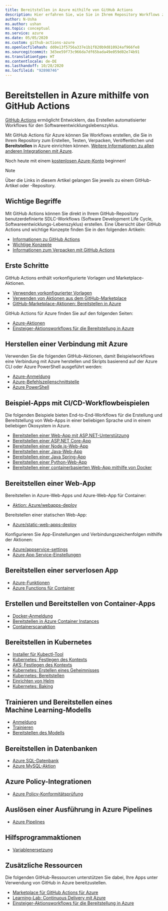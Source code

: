 ```yaml
---
title: Bereitstellen in Azure mithilfe von GitHub Actions
description: Hier erfahren Sie, wie Sie in Ihrem Repository Workflows zum Erstellen, Testen, Verpacken und Veröffentlichen sowie zum Bereitstellen in Azure erstellen.
author: N-Usha
ms.author: ushan
ms.topic: conceptual
ms.service: azure
ms.date: 05/05/2020
ms.custom: github-actions-azure
ms.openlocfilehash: dd0e13f5756a337e1b1f820b9d810924af966fe8
ms.sourcegitcommit: 3d3ee59f73c966da7df65bada49e059d02e74b91
ms.translationtype: HT
ms.contentlocale: de-DE
ms.lasthandoff: 10/28/2020
ms.locfileid: "92898746"
---
```

# <a name="deploy-to-azure-using-github-actions"></a>Bereitstellen in Azure mithilfe von GitHub Actions

[GitHub Actions](https://help.github.com/articles/about-github-actions) ermöglicht Entwicklern, das Erstellen automatisierter Workflows für den Softwareentwicklungslebenszyklus.  

Mit GitHub Actions für Azure können Sie Workflows erstellen, die Sie in Ihrem Repository zum Erstellen, Testen, Verpacken, Veröffentlichen und **Bereitstellen** in Azure einrichten können. [Weitere Informationen zu allen anderen Integrationen mit Azure](https://aka.ms/GitHubonAzure).

Noch heute mit einem [kostenlosen Azure-Konto](https://azure.com/free/open-source) beginnen!

> [!NOTE]   
> Über die Links in diesem Artikel gelangen Sie jeweils zu einem GitHub-Artikel oder -Repository. 

## <a name="key-concepts"></a>Wichtige Begriffe

Mit GitHub Actions können Sie direkt in Ihrem GitHub-Repository benutzerdefinierte SDLC-Workflows (Software Development Life Cycle, Softwareentwicklungs-Lebenszyklus) erstellen. Eine Übersicht über GitHub Actions und wichtige Konzepte finden Sie in den folgenden Artikeln: 

- [Informationen zu GitHub Actions](https://help.github.com/actions/getting-started-with-github-actions/about-github-actions)
- [Wichtige Konzepte](https://help.github.com/actions/getting-started-with-github-actions/core-concepts-for-github-actions)
- [Informationen zum Verpacken mit GitHub Actions](https://help.github.com/en/actions/publishing-packages-with-github-actions/about-packaging-with-github-actions)

## <a name="get-started"></a>Erste Schritte 

GitHub Actions enthält vorkonfigurierte Vorlagen und Marketplace-Aktionen. 

- [Verwenden vorkonfigurierter Vorlagen](https://help.github.com/actions/getting-started-with-github-actions/starting-with-preconfigured-workflow-templates)  
- [Verwenden von Aktionen aus dem GitHub-Marketplace](https://help.github.com/en/actions/getting-started-with-github-actions/using-actions-from-github-marketplace)  
- [GitHub-Marketplace-Aktionen: Bereitstellen in Azure](https://github.com/marketplace?type=actions&query=Azure)  
  
GitHub Actions für Azure finden Sie auf den folgenden Seiten: 
   
- [Azure-Aktionen](https://github.com/marketplace?query=Azure&type=actions)  
- [Einsteiger-Aktionsworkflows für die Bereitstellung in Azure](https://github.com/Azure/actions-workflow-samples)


## <a name="connect-to-azure"></a>Herstellen einer Verbindung mit Azure

Verwenden Sie die folgenden GitHub-Aktionen, damit Beispielworkflows eine Verbindung mit Azure herstellen und Skripts basierend auf der Azure CLI oder Azure PowerShell ausgeführt werden:  

- [Azure-Anmeldung](https://github.com/Azure/login)  
- [Azure-Befehlszeilenschnittstelle](https://github.com/Azure/CLI)
- [Azure PowerShell](https://github.com/Azure/powershell)


## <a name="sample-apps-with-cicd-workflow-samples"></a>Beispiel-Apps mit CI/CD-Workflowbeispielen 

Die folgenden Beispiele bieten End-to-End-Workflows für die Erstellung und Bereitstellung von Web-Apps in einer beliebigen Sprache und in einem beliebigen Ökosystem in Azure. 

- [Bereitstellen einer Web-App mit ASP.NET-Unterstützung](https://github.com/Azure-Samples/dotnet-sample)  
- [Bereitstellen einer ASP.NET Core-App](https://github.com/Azure-Samples/dotnet_core_sample)  
- [Bereitstellen einer Node.js-Web-App](https://github.com/Azure-Samples/node_express_app)  
- [Bereitstellen einer Java-Web-App](https://github.com/Azure-Samples/java-spring-petclinic)  
- [Bereitstellen einer Java Spring-App](https://github.com/Azure-Samples/Java-application-petstore-ee7)  
- [Bereitstellen einer Python-Web-App](https://github.com/Azure-Samples/pythonSample_thecatsaidno)  
- [Bereitstellen einer containerbasierten Web-App mithilfe von Docker](https://github.com/Azure-Samples/Node_express_container)


## <a name="deploy-a-web-app"></a>Bereitstellen einer Web-App

Bereitstellen in Azure-Web-Apps und Azure-Web-App für Container:

- [Aktion: Azure/webapps-deploy](https://github.com/Azure/webapps-deploy)

Bereitstellen einer statischen Web-App:
- [Azure/static-web-apps-deploy](/azure/static-web-apps/getting-started?tabs=angular)


Konfigurieren Sie App-Einstellungen und Verbindungszeichenfolgen mithilfe der Aktionen:

- [Azure/appservice-settings](https://github.com/Azure/appservice-settings) 
- [Azure App Service-Einstellungen](https://github.com/Azure/appservice-settings)  

## <a name="deploy-a-serverless-app"></a>Bereitstellen einer serverlosen App

- [Azure-Funktionen](https://github.com/Azure/functions-action)  
- [Azure Functions für Container](https://github.com/Azure/webapps-container-deploy)  
 
## <a name="build-and-deploy-containerized-apps"></a>Erstellen und Bereitstellen von Container-Apps

- [Docker-Anmeldung](https://github.com/Azure/docker-login)  
- [Bereitstellen in Azure Container Instances](https://github.com/Azure/aci-deploy)
- [Containerscanaktion](https://github.com/Azure/container-scan)

## <a name="deploy-to-kubernetes"></a>Bereitstellen in Kubernetes

- [Installer für Kubectl-Tool](https://github.com/Azure/setup-kubectl)  
- [Kubernetes: Festlegen des Kontexts](https://github.com/Azure/k8s-set-context)  
- [AKS: Festlegen des Kontexts](https://github.com/Azure/aks-set-context)  
- [Kubernetes: Erstellen eines Geheimnisses](https://github.com/Azure/k8s-create-secret)  
- [Kubernetes: Bereitstellen](https://github.com/Azure/k8s-deploy)  
- [Einrichten von Helm](https://github.com/Azure/setup-helm)  
- [Kubernetes: Baking](https://github.com/Azure/k8s-bake)  

## <a name="train-and-deploy-a-machine-learning-model"></a>Trainieren und Bereitstellen eines Machine Learning-Modells 

- [Anmeldung](https://github.com/Azure/aml-workspace) 
- [Trainieren](https://github.com/Azure/aml-run)
- [Bereitstellen des Modells](https://github.com/Azure/aml-deploy)

## <a name="deploy-to-databases"></a>Bereitstellen in Datenbanken

- [Azure SQL-Datenbank](https://github.com/Azure/sql-action)  
- [Azure MySQL-Aktion](https://github.com/Azure/mysql-action)  

## <a name="azure-policy-integrations"></a>Azure Policy-Integrationen

- [Azure Policy-Konformitätsprüfung](https://github.com/Azure/policy-compliance-scan) 

## <a name="trigger-a-run-in-azure-pipelines"></a>Auslösen einer Ausführung in Azure Pipelines

- [Azure Pipelines](https://github.com/Azure/pipelines)  
 
## <a name="utility-actions"></a>Hilfsprogrammaktionen

- [Variablenersetzung](https://github.com/Microsoft/variable-substitution) 


## <a name="additional-resources"></a>Zusätzliche Ressourcen

Die folgenden GitHub-Ressourcen unterstützen Sie dabei, Ihre Apps unter Verwendung von GitHub in Azure bereitzustellen.  

- [Marketplace für GitHub Actions für Azure](https://github.com/marketplace?query=Azure&type=actions)
- [Learning-Lab: Continuous Delivery mit Azure](https://lab.github.com/githubtraining/github-actions:-continuous-delivery-with-azure)
- [Einsteiger-Aktionsworkflows für die Bereitstellung in Azure](https://github.com/Azure/actions-workflow-samples)